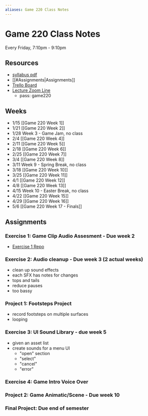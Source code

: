```yaml
---
aliases: Game 220 Class Notes
---
```


# Game 220 Class Notes

Every Friday, 7:10pm - 9:10pm

## Resources
- [syllabus pdf](https://drive.google.com/file/d/186sxK5CyzCnww-TBSRLQmuPVBCH8z6cg/view?usp=sharing)
- [[#Assignments|Assignments]]
- [Trello Board](https://trello.com/b/bg0gDxFM/game-220-20)
- [Lecture Zoom Line](https://zoom.us/j/97631235561?pwd=YlBxaWdVNEN3Z25Mek8wZ3FUY2N3QT09)
	- pass: game220

## Weeks
- 1/15 [[Game 220 Week 1]]
- 1/21 [[Game 220 Week 2]]
- 1/28 Week 3 - Game Jam, no class
- 2/4 [[Game 220 Week 4]]
- 2/11 [[Game 220 Week 5]]
- 2/18 [[Game 220 Week 6]]
- 2/25 [[Game 220 Week 7]]
- 3/4 [[Game 220 Week 8]]
- 3/11 Week 9 - Spring Break, no class
- 3/18 [[Game 220 Week 10]]
- 3/25 [[Game 220 Week 11]]
- 4/1 [[Game 220 Week 12]]
- 4/8 [[Game 220 Week 13]]
- 4/15 Week 10 - Easter Break, no class
- 4/22 [[Game 220 Week 15]]
- 4/29 [[Game 220 Week 16]]
- 5/6 [[Game 220 Week 17 - Finals]]

## Assignments
### Exercise 1: Game Clip Audio Assesment - Due week 2 
- [Exercise 1 Repo](https://github.com/APUGames/Game-220-Exercise-1)

### Exercise 2: Audio cleanup - Due week 3 (2 actual weeks)
- clean up sound effects
- each SFX has notes for changes
- tops and tails
- reduce pauses
- too bassy
### Project 1: Footsteps Project
  - record footsteps on multiple surfaces
  - looping
### Exercise 3: UI Sound Library  - due week 5
- given an asset list
- create sounds for a menu UI
  - "open" section
  - "select"
  - "cancel"
  - "error"
### Exercise 4: Game Intro Voice Over
### Project 2: Game Animatic/Scene - Due week 10 
### Final Project: Due end of semester